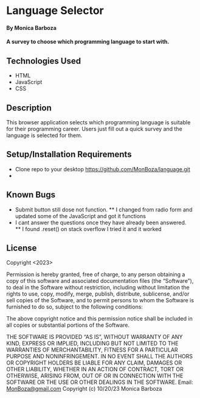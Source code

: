 # Language Selector

#### By Monica Barboza

#### A survey to choose which programming language to start with.

## Technologies Used

* HTML
* JavaScript
* CSS

## Description

 This browser application selects which programming language is suitable for their programming career. Users just fill out a quick survey and the language is selected for them.

## Setup/Installation Requirements

* Clone repo to your desktop https://github.com/MonBoza/language.git
* 

## Known Bugs

* Submit button still dose not function. 
  ** I changed from radio form and updated some of the JavaScript and got it functions
* I cant answer the questions once they have already been answered.  
   ** I found .reset() on stack overflow I tried it and it worked 

## License

Copyright <2023> <Monica Barboza>

Permission is hereby granted, free of charge, to any person obtaining a copy of this software and associated documentation files (the “Software”), to deal in the Software without restriction, including without limitation the rights to use, copy, modify, merge, publish, distribute, sublicense, and/or sell copies of the Software, and to permit persons to whom the Software is furnished to do so, subject to the following conditions:

The above copyright notice and this permission notice shall be included in all copies or substantial portions of the Software.

THE SOFTWARE IS PROVIDED “AS IS”, WITHOUT WARRANTY OF ANY KIND, EXPRESS OR IMPLIED, INCLUDING BUT NOT LIMITED TO THE WARRANTIES OF MERCHANTABILITY, FITNESS FOR A PARTICULAR PURPOSE AND NONINFRINGEMENT. IN NO EVENT SHALL THE AUTHORS OR COPYRIGHT HOLDERS BE LIABLE FOR ANY CLAIM, DAMAGES OR OTHER LIABILITY, WHETHER IN AN ACTION OF CONTRACT, TORT OR OTHERWISE, ARISING FROM, OUT OF OR IN CONNECTION WITH THE SOFTWARE OR THE USE OR OTHER DEALINGS IN THE SOFTWARE.
Email: MonBoza@gmail.com
Copyright (c) 10/20/23  Monica Barboza